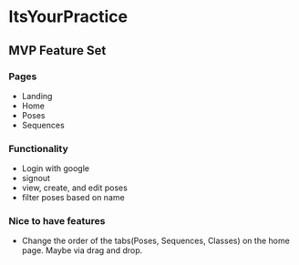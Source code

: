 # ItsYourPractice

## MVP Feature Set

### Pages

- Landing
- Home
- Poses
- Sequences

### Functionality

- Login with google
- signout
- view, create, and edit poses
- filter poses based on name

### Nice to have features

- Change the order of the tabs(Poses, Sequences, Classes) on the home page. Maybe via drag and drop.
